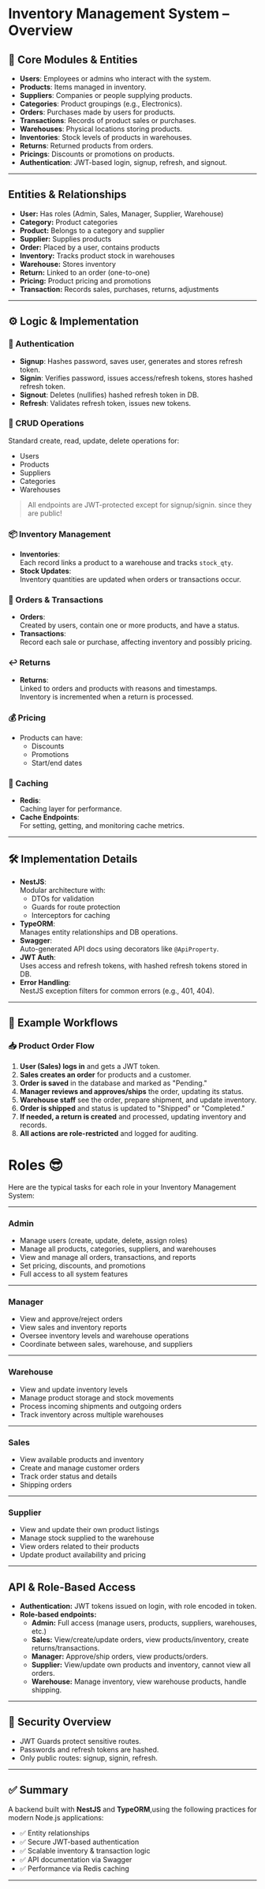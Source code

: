 # Inventory Management System – Overview

## 🚀 Core Modules & Entities

- **Users**: Employees or admins who interact with the system.
- **Products**: Items managed in inventory.
- **Suppliers**: Companies or people supplying products.
- **Categories**: Product groupings (e.g., Electronics).
- **Orders**: Purchases made by users for products.
- **Transactions**: Records of product sales or purchases.
- **Warehouses**: Physical locations storing products.
- **Inventories**: Stock levels of products in warehouses.
- **Returns**: Returned products from orders.
- **Pricings**: Discounts or promotions on products.
- **Authentication**: JWT-based login, signup, refresh, and signout.

---


## **Entities & Relationships**

- **User:** Has roles (Admin, Sales, Manager, Supplier, Warehouse)
- **Category:** Product categories
- **Product:** Belongs to a category and supplier
- **Supplier:** Supplies products
- **Order:** Placed by a user, contains products
- **Inventory:** Tracks product stock in warehouses
- **Warehouse:** Stores inventory
- **Return:** Linked to an order (one-to-one)
- **Pricing:** Product pricing and promotions
- **Transaction:** Records sales, purchases, returns, adjustments

---

## ⚙️ Logic & Implementation

### 🔐 Authentication

- **Signup**: Hashes password, saves user, generates and stores refresh token.
- **Signin**: Verifies password, issues access/refresh tokens, stores hashed refresh token.
- **Signout**: Deletes (nullifies) hashed refresh token in DB.
- **Refresh**: Validates refresh token, issues new tokens.

### 🧩 CRUD Operations

Standard create, read, update, delete operations for:
- Users
- Products
- Suppliers
- Categories
- Warehouses  
> All endpoints are JWT-protected except for signup/signin. since they are public!

### 📦 Inventory Management

- **Inventories**:  
  Each record links a product to a warehouse and tracks `stock_qty`.
- **Stock Updates**:  
  Inventory quantities are updated when orders or transactions occur.

### 🛒 Orders & Transactions

- **Orders**:  
  Created by users, contain one or more products, and have a status.
- **Transactions**:  
  Record each sale or purchase, affecting inventory and possibly pricing.

### ↩️ Returns

- **Returns**:  
  Linked to orders and products with reasons and timestamps.  
  Inventory is incremented when a return is processed.

### 💰 Pricing

- Products can have:
  - Discounts
  - Promotions
  - Start/end dates

### 🧠 Caching

- **Redis**:  
  Caching layer for performance.
- **Cache Endpoints**:  
  For setting, getting, and monitoring cache metrics.

---

## 🛠 Implementation Details

- **NestJS**:  
  Modular architecture with:
  - DTOs for validation
  - Guards for route protection
  - Interceptors for caching
- **TypeORM**:  
  Manages entity relationships and DB operations.
- **Swagger**:  
  Auto-generated API docs using decorators like `@ApiProperty`.
- **JWT Auth**:  
  Uses access and refresh tokens, with hashed refresh tokens stored in DB.
- **Error Handling**:  
  NestJS exception filters for common errors (e.g., 401, 404).

---

## 🧪 Example Workflows

### 📥 Product Order Flow

1. **User (Sales) logs in** and gets a JWT token.
2. **Sales creates an order** for products and a customer.
3. **Order is saved** in the database and marked as "Pending."
4. **Manager reviews and approves/ships** the order, updating its status.
5. **Warehouse staff** see the order, prepare shipment, and update inventory.
6. **Order is shipped** and status is updated to "Shipped" or "Completed."
7. **If needed, a return is created** and processed, updating inventory and records.
8. **All actions are role-restricted** and logged for auditing.


# Roles 😎

Here are the typical tasks for each role in your Inventory Management System:

---

### **Admin**
- Manage users (create, update, delete, assign roles)
- Manage all products, categories, suppliers, and warehouses
- View and manage all orders, transactions, and reports
- Set pricing, discounts, and promotions
- Full access to all system features

---

### **Manager**
- View and approve/reject orders
- View sales and inventory reports
- Oversee inventory levels and warehouse operations
- Coordinate between sales, warehouse, and suppliers

---

### **Warehouse**
- View and update inventory levels
- Manage product storage and stock movements
- Process incoming shipments and outgoing orders
- Track inventory across multiple warehouses

---

### **Sales**
- View available products and inventory
- Create and manage customer orders
- Track order status and details
- Shipping orders

---

### **Supplier**
- View and update their own product listings
- Manage stock supplied to the warehouse
- View orders related to their products
- Update product availability and pricing

---

## **API & Role-Based Access**

- **Authentication:** JWT tokens issued on login, with role encoded in token.
- **Role-based endpoints:**  
  - **Admin:** Full access (manage users, products, suppliers, warehouses, etc.)
  - **Sales:** View/create/update orders, view products/inventory, create returns/transactions.
  - **Manager:** Approve/ship orders, view products/orders.
  - **Supplier:** View/update own products and inventory, cannot view all orders.
  - **Warehouse:** Manage inventory, view warehouse products, handle shipping.

---

## 🔐 Security Overview

- JWT Guards protect sensitive routes.
- Passwords and refresh tokens are hashed.
- Only public routes: signup, signin, refresh.

---

## ✅ Summary

A backend built with **NestJS** and **TypeORM**,using the following  practices for modern Node.js applications:

- ✅ Entity relationships
- ✅ Secure JWT-based authentication
- ✅ Scalable inventory & transaction logic
- ✅ API documentation via Swagger
- ✅ Performance via Redis caching

---

